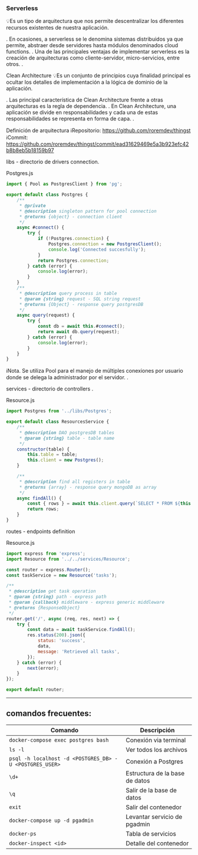 ### Serverless
💡Es un tipo de arquitectura que nos permite descentralizar los diferentes recursos existentes de nuestra aplicación.

. En ocasiones, a serverless se le denomina sistemas distribuidos ya que permite, abstraer desde servidores hasta módulos denominados cloud functions. . Una de las principales ventajas de implementar serverless es la creación de arquitecturas como cliente-servidor, micro-servicios, entre otros. .

Clean Architecture
💡Es un conjunto de principios cuya finalidad principal es ocultar los detalles de implementación a la lógica de dominio de la aplicación.

. Las principal característica de Clean Architecture frente a otras arquitecturas es la regla de dependencia. . En Clean Architecture, una aplicación se divide en responsabilidades y cada una de estas responsabilidades se representa en forma de capa. .

Definición de arquitectura
ℹ️Repositorio: https://github.com/roremdev/thingst ℹ️Commit: https://github.com/roremdev/thingst/commit/ead31629469e5a3b923efc42b8b8eb5b18159b97

libs - directorio de drivers connection.

Postgres.js

```js
import { Pool as PostgresClient } from 'pg';

export default class Postgres {
    /**
     * @private
     * @description singleton pattern for pool connection
     * @returns {object} - connection client
     */
    async #connect() {
        try {
            if (!Postgres.connection) {
                Postgres.connection = new PostgresClient();
                console.log('Connected succesfully');
            }
            return Postgres.connection;
        } catch (error) {
            console.log(error);
        }
    }
    /**
     * @description query process in table
     * @param {string} request - SQL string request
     * @returns {Object} - response query postgresDB
     */
    async query(request) {
        try {
            const db = await this.#connect();
            return await db.query(request);
        } catch (error) {
            console.log(error);
        }
    }
}
```
ℹ️Nota. Se utiliza Pool para el manejo de múltiples conexiones por usuario donde se delega la administrador por el servidor. .

services - directorio de controllers
.

Resource.js

```js
import Postgres from '../libs/Postgres';

export default class ResourcesService {
    /**
     * @description DAO postgresDB tables
     * @param {string} table - table name
     */
    constructor(table) {
        this.table = table;
        this.client = new Postgres();
    }

    /**
     * @description find all registers in table
     * @returns {array} - response query mongoDB as array
     */
    async findAll() {
        const { rows } = await this.client.query(`SELECT * FROM ${this.table}`);
        return rows;
    }
}
```

routes - endpoints definition

Resource.js

```js
import express from 'express';
import Resource from '../../services/Resource';

const router = express.Router();
const taskService = new Resource('tasks');

/**
 * @description get task operation
 * @param {string} path - express path
 * @param {callback} middleware - express generic middleware
 * @returns {ResponseObject}
 */
router.get('/', async (req, res, next) => {
    try {
        const data = await taskService.findAll();
        res.status(200).json({
            status: 'success',
            data,
            message: 'Retrieved all tasks',
        });
    } catch (error) {
        next(error);
    }
});

export default router;
```

-------
## comandos frecuentes:
| Comando                                        | Descripción                      |
|------------------------------------------------|----------------------------------|
| `docker-compose exec postgres bash`            | Conexión via terminal            |
| `ls -l`                                        | Ver todos los archivos           |
| `psql -h localhost -d <POSTGRES_DB> -U <POSTGRES_USER>` | Conexión a Postgres       |
| `\d+`                                          | Estructura de la base de datos   |
| `\q`                                           | Salir de la base de datos        |
| `exit`                                         | Salir del contenedor             |
| `docker-compose up -d pgadmin`                 | Levantar servicio de pgadmin     |
| `docker-ps`                                    | Tabla de servicios               |
| `docker-inspect <id>`                          | Detalle del contenedor           |
